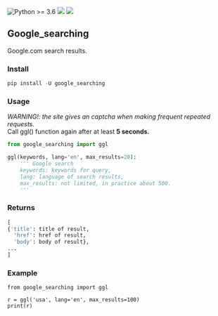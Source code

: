 ![Python >= 3.6](https://img.shields.io/badge/python->=3.6-red.svg) [![](https://badgen.net/github/release/deedy5/google_searching)](https://github.com/deedy5/google_searching/releases) [![](https://badge.fury.io/py/google-searching.svg)](https://pypi.org/project/google_searching) 
## Google_searching

Google.com search results.

### Install
```python
pip install -U google_searching
```

### Usage
*WARNING!: the site gives an captcha when making frequent repeated requests.* <br/> Call ggl() function again after at least **5 seconds.**
```python
from google_searching import ggl

ggl(keywords, lang='en', max_results=20):
    ''' Google search
    keywords: keywords for query,
    lang: language of search results,
    max_results: not limited, in practice about 500.
    '''
```
### Returns
```python
[
{'title': title of result,
  'href': href of result,
  'body': body of result},
...
]
```

### Example
```python3
from google_searching import ggl

r = ggl('usa', lang='en', max_results=100)
print(r)
```
